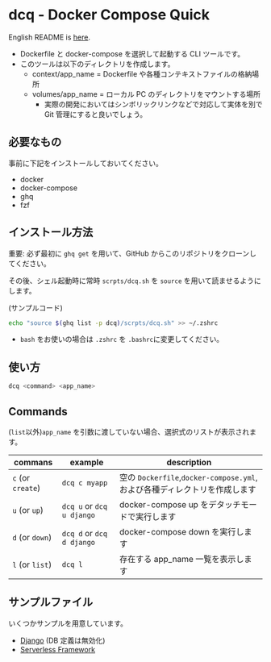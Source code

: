 # dcq - Docker Compose Quick

English README is [here](./README.md).

- Dockerfile と docker-compose を選択して起動する CLI ツールです。
- このツールは以下のディレクトリを作成します。
  - context/app_name = Dockerfile や各種コンテキストファイルの格納場所
  - volumes/app_name = ローカル PC のディレクトリをマウントする場所
    - 実際の開発においてはシンボリックリンクなどで対応して実体を別で Git 管理にすると良いでしょう。

## 必要なもの

事前に下記をインストールしておいてください。

- docker
- docker-compose
- ghq
- fzf

## インストール方法

重要: 必ず最初に `ghq get` を用いて、GitHub からこのリポジトリをクローンしてください。

その後、シェル起動時に常時 `scrpts/dcq.sh` を `source` を用いて読ませるようにします。

(サンプルコード)

```bash
echo "source $(ghq list -p dcq)/scrpts/dcq.sh" >> ~/.zshrc
```

- `bash` をお使いの場合は `.zshrc` を `.bashrc`に変更してください。

## 使い方

```bash
dcq <command> <app_name>
```

## Commands

(`list`以外)`app_name` を引数に渡していない場合、選択式のリストが表示されます。

| commans           | example                   | description                                                                |
| ----------------- | ------------------------- | -------------------------------------------------------------------------- |
| `c` (or `create`) | `dcq c myapp`             | 空の `Dockerfile`,`docker-compose.yml`, および各種ディレクトリを作成します |
| `u` (or `up`)     | `dcq u` or `dcq u django` | docker-compose up をデタッチモードで実行します                             |
| `d` (or `down`)   | `dcq d` or `dcq d django` | docker-compose down を実行します                                           |
| `l` (or `list`)   | `dcq l`                   | 存在する app_name 一覧を表示します                                         |

## サンプルファイル

いくつかサンプルを用意しています。

- [Django](https://docs.djangoproject.com/) (DB 定義は無効化)
- [Serverless Framework](https://www.serverless.com/framework/)
